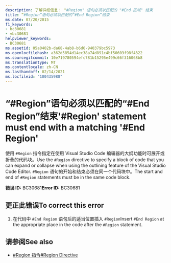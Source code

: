 ```yaml
---
description: 了解详细信息： "#Region" 语句必须以匹配的 "#End 区域" 结束
title: “#Region”语句必须以匹配的“#End Region”结束
ms.date: 07/20/2015
f1_keywords:
- bc30681
- vbc30681
helpviewer_keywords:
- BC30681
ms.assetid: 05a0402b-da68-4ab8-b6d6-940379bc5973
ms.openlocfilehash: a362d5854d14ec38a74d891c4bf50603f98f4322
ms.sourcegitcommit: 10e719780594efc781b15295e499c66f316068b8
ms.translationtype: MT
ms.contentlocale: zh-CN
ms.lasthandoff: 02/14/2021
ms.locfileid: "100435988"
---
```

# <a name="region-statement-must-end-with-a-matching-end-region"></a><span data-ttu-id="fc935-103">“#Region”语句必须以匹配的“#End Region”结束</span><span class="sxs-lookup"><span data-stu-id="fc935-103">'#Region' statement must end with a matching '#End Region'</span></span>

<span data-ttu-id="fc935-104">使用 `#Region` 指令指定在使用 Visual Studio Code 编辑器的大纲功能时可展开或折叠的代码块。</span><span class="sxs-lookup"><span data-stu-id="fc935-104">Use the `#Region` directive to specify a block of code that you can expand or collapse when using the outlining feature of the Visual Studio Code Editor.</span></span> <span data-ttu-id="fc935-105">`#Region` 语句的开始和结束必须在同一个代码块中。</span><span class="sxs-lookup"><span data-stu-id="fc935-105">The start and end of `#Region` statements must be in the same code block.</span></span>  
  
 <span data-ttu-id="fc935-106">**错误 ID:** BC30681</span><span class="sxs-lookup"><span data-stu-id="fc935-106">**Error ID:** BC30681</span></span>  
  
## <a name="to-correct-this-error"></a><span data-ttu-id="fc935-107">更正此错误</span><span class="sxs-lookup"><span data-stu-id="fc935-107">To correct this error</span></span>  
  
1. <span data-ttu-id="fc935-108">在代码中 `#End Region` 语句后的适当位置插入 `#Region`</span><span class="sxs-lookup"><span data-stu-id="fc935-108">Insert `#End Region` at the appropriate place in the code after the `#Region` statement.</span></span>  
  
## <a name="see-also"></a><span data-ttu-id="fc935-109">请参阅</span><span class="sxs-lookup"><span data-stu-id="fc935-109">See also</span></span>

- [<span data-ttu-id="fc935-110">#Region 指令</span><span class="sxs-lookup"><span data-stu-id="fc935-110">#Region Directive</span></span>](../language-reference/directives/region-directive.md)
